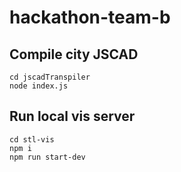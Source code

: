 # hackathon-team-b

## Compile city JSCAD

```
cd jscadTranspiler
node index.js
```

## Run local vis server

```
cd stl-vis
npm i
npm run start-dev
```
